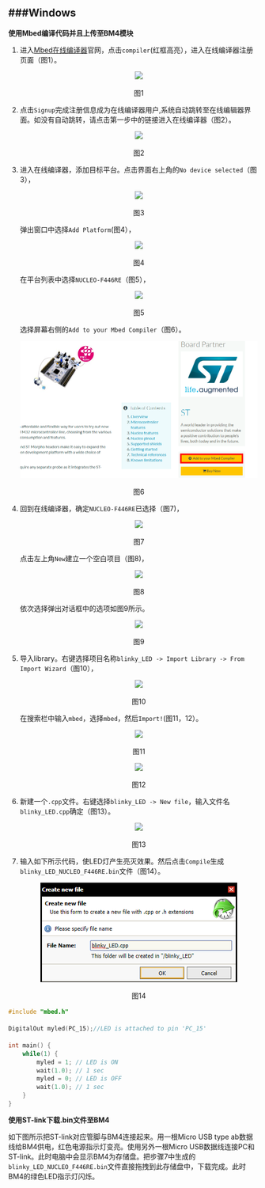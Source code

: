 ###Windows
---
**使用Mbed编译代码并且上传至BM4模块**

1. 进入[Mbed在线编译器](https://os.mbed.com/)官网，点击`compiler`(红框高亮），进入在线编译器注册页面（图1）。<p align="center">![](../../images/1.png)</p> <p align="center">图1</p>
2. 点击`Signup`完成注册信息成为在线编译器用户,系统自动跳转至在线编辑器界面。如没有自动跳转，请点击第一步中的链接进入在线编译器（图2）。<p align="center">![](https://github.com/yongbinme/ioNeurons_BM4_user_guide/blob/master/images/2.png)</p><p align="center">图2</p>
3. 进入在线编译器，添加目标平台。点击界面右上角的`No device selected`（图3），<p align="center">![](https://github.com/yongbinme/ioNeurons_BM4_user_guide/blob/master/images/3.png)</p><p align="center">图3</p>
弹出窗口中选择`Add Platform`(图4），<p align="center">![](https://github.com/yongbinme/ioNeurons_BM4_user_guide/blob/master/images/4.png)</p><p align="center">图4</p>
在平台列表中选择`NUCLEO-F446RE`（图5），<p align="center">![](https://github.com/yongbinme/ioNeurons_BM4_user_guide/blob/master/images/5.png)</p><p align="center">图5</p>
选择屏幕右侧的`Add to your Mbed Compiler`（图6）。<p align="center">![](https://github.com/yongbinme/ioNeurons_BM4_user_guide/blob/master/images/6.png)</p><p align="center">图6</p>
4. 回到在线编译器，确定`NUCLEO-F446RE`已选择（图7)，<p align="center">![](https://github.com/yongbinme/ioNeurons_BM4_user_guide/blob/master/images/7.png)</p><p align="center">图7</p>点击左上角`New`建立一个空白项目（图8)，<p align="center">![](https://github.com/yongbinme/ioNeurons_BM4_user_guide/blob/master/images/8.png)</p><p align="center">图8</p>依次选择弹出对话框中的选项如图9所示。<p align="center">![](https://github.com/yongbinme/ioNeurons_BM4_user_guide/blob/master/images/9.png)</p><p align="center">图9</p>
5. 导入library。右键选择项目名称`blinky_LED -> Import Library -> From Import Wizard`（图10），<p align="center">![](https://github.com/yongbinme/ioNeurons_BM4_user_guide/blob/master/images/10.png)</p><p align="center">图10</p>在搜索栏中输入`mbed`，选择`mbed`，然后`Import!`(图11，12）。<p align="center">![](https://github.com/yongbinme/ioNeurons_BM4_user_guide/blob/master/images/11.png)</p><p align="center">图11</p><p align="center">![](https://github.com/yongbinme/ioNeurons_BM4_user_guide/blob/master/images/12.png)</p><p align="center">图12</p>
6. 新建一个`.cpp`文件。右键选择`blinky_LED -> New file`，输入文件名`blinky_LED.cpp`确定（图13）。<p align="center">![](https://github.com/yongbinme/ioNeurons_BM4_user_guide/blob/master/images/13.png)</p><p align="center">图13</p>
7. 输入如下所示代码，使LED灯产生亮灭效果。然后点击`Compile`生成`blinky_LED_NUCLEO_F446RE.bin`文件（图14）。<p align="center">![](https://github.com/yongbinme/ioNeurons_BM4_user_guide/blob/master/images/14.png)</p><p align="center">图14</p>

```c
#include "mbed.h"

DigitalOut myled(PC_15);//LED is attached to pin 'PC_15'

int main() {
    while(1) {
        myled = 1; // LED is ON
        wait(1.0); // 1 sec
        myled = 0; // LED is OFF
        wait(1.0); // 1 sec
    }
}
```
**使用ST-link下载.bin文件至BM4**

如下图所示把ST-link对应管脚与BM4连接起来。用一根Micro USB type ab数据线给BM4供电，红色电源指示灯变亮。使用另外一根Micro USB数据线连接PC和ST-link。此时电脑中会显示BM4为存储盘。把步骤7中生成的`blinky_LED_NUCLEO_F446RE.bin`文件直接拖拽到此存储盘中，下载完成。此时BM4的绿色LED指示灯闪烁。


